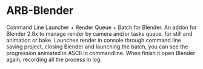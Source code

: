 # ARB-Blender
Command Line Launcher + Render Queue + Batch for Blender.  An addon for Blender 2.8x to manage render by camera and/or tasks queue, for still and animation or bake. Launches render in console through command line saving project, closing Blender and launching the batch, you can see the progression animated in ASCII in commandline. When finish it open Blender again, recording all the process in log.
